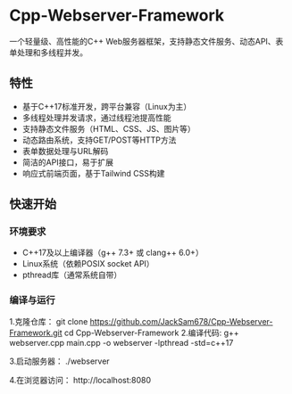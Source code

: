 # Cpp-Webserver-Framework

一个轻量级、高性能的C++ Web服务器框架，支持静态文件服务、动态API、表单处理和多线程并发。

## 特性

- 基于C++17标准开发，跨平台兼容（Linux为主）
- 多线程处理并发请求，通过线程池提高性能
- 支持静态文件服务（HTML、CSS、JS、图片等）
- 动态路由系统，支持GET/POST等HTTP方法
- 表单数据处理与URL解码
- 简洁的API接口，易于扩展
- 响应式前端页面，基于Tailwind CSS构建

## 快速开始

### 环境要求

- C++17及以上编译器（g++ 7.3+ 或 clang++ 6.0+）
- Linux系统（依赖POSIX socket API）
- pthread库（通常系统自带）

### 编译与运行

1.克隆仓库：
  git clone https://github.com/JackSam678/Cpp-Webserver-Framework.git
  cd Cpp-Webserver-Framework
2.编译代码:
  g++ webserver.cpp main.cpp -o webserver -lpthread -std=c++17

3.启动服务器：
  ./webserver

4.在浏览器访问：
  http://localhost:8080
